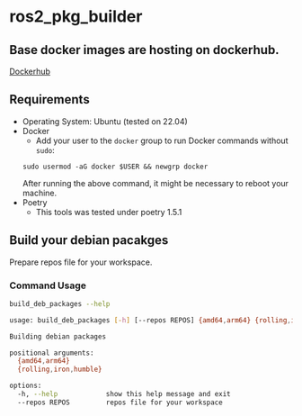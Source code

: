 # ros2_pkg_builder

## Base docker images are hosting on dockerhub.

[Dockerhub](https://hub.docker.com/r/wamvtan/ros2_pkg_builder)

## Requirements
- Operating System: Ubuntu (tested on 22.04)
- Docker
    - Add your user to the `docker` group to run Docker commands without `sudo`:
    ```
    sudo usermod -aG docker $USER && newgrp docker
    ```
    After running the above command, it might be necessary to reboot your machine.
- Poetry
    - This tools was tested under poetry 1.5.1

## Build your debian pacakges

Prepare repos file for your workspace.

### Command Usage
```bash
build_deb_packages --help

usage: build_deb_packages [-h] [--repos REPOS] {amd64,arm64} {rolling,iron,humble}

Building debian packages

positional arguments:
  {amd64,arm64}
  {rolling,iron,humble}

options:
  -h, --help            show this help message and exit
  --repos REPOS         repos file for your workspace
```